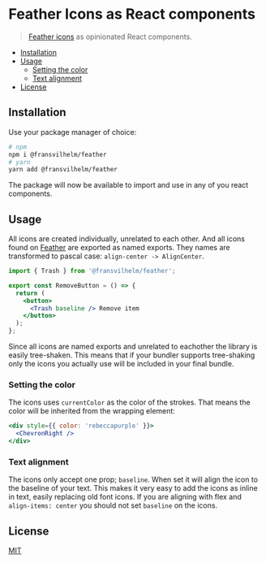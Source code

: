 # Feather Icons as React components

> [Feather icons](https://feathericons.com/) as opinionated React components.

- [Installation](#installation)
- [Usage](#usage)
  - [Setting the color](#setting-the-color)
  - [Text alignment](#text-alignment)
- [License](#license)

## Installation

Use your package manager of choice:

```sh
# npm
npm i @fransvilhelm/feather
# yarn
yarn add @fransvilhelm/feather
```

The package will now be available to import and use in any of you react components.

## Usage

All icons are created individually, unrelated to each other. And all icons found on [Feather](https://feathericons.com/)
are exported as named exports. They names are transformed to pascal case: `align-center -> AlignCenter`.

```jsx
import { Trash } from '@fransvilhelm/feather';

export const RemoveButton = () => {
  return (
    <button>
      <Trash baseline /> Remove item
    </button>
  );
};
```

Since all icons are named exports and unrelated to eachother the library is easily tree-shaken. This means that if your
bundler supports tree-shaking only the icons you actually use will be included in your final bundle.

### Setting the color

The icons uses `currentColor` as the color of the strokes. That means the color will be inherited from the wrapping
element:

```jsx
<div style={{ color: 'rebeccapurple' }}>
  <ChevronRight />
</div>
```

### Text alignment

The icons only accept one prop; `baseline`. When set it will align the icon to the baseline of your text. This makes it
very easy to add the icons as inline in text, easily replacing old font icons. If you are aligning with flex and
`align-items: center` you should not set `baseline` on the icons.

## License

[MIT](https://oss.ninja/mit/adambrgmn)

